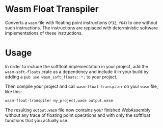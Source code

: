 # Wasm Float Transpiler

Converts a `wasm` file with floating point instructions (`f32`, `f64`) to one without such instructions.
The instructions are replaced with deterministic software implementations of these instructions.

# Usage

In order to include the softfloat implementation in your project,
add the `wasm-soft-floats` crate as a dependency and include it in your build by adding a
`pub use wasm_soft_floats::*;` to your project.

Then compile your project and call `wasm-float-transpiler` on your `wasm` file, like this:
```bash
wasm-float-transpiler my_project.wasm output.wasm
```
The resulting `output.wasm` file now contains your finished WebAssembly without any trace of floating
point operations and with only the softfloat functions that you actually use.